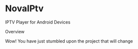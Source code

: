 # NovaIPtv
IPTV Player for Android Devices 

Overview

Wow! You have just stumbled upon the project that will change 